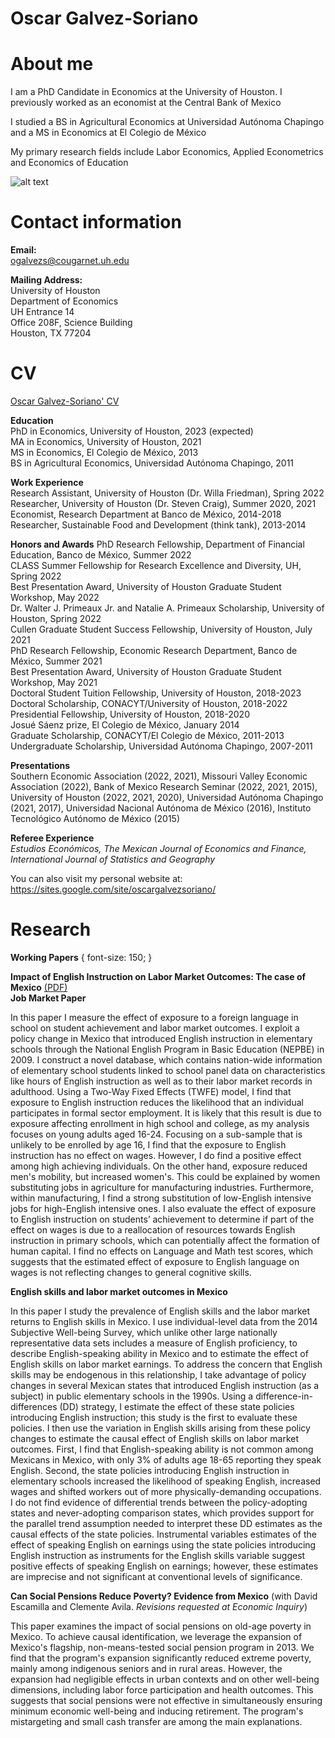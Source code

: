 <h1>Oscar Galvez-Soriano</h1>

# About me

I am a PhD Candidate in Economics at the University of Houston. I previously worked as an economist at the Central Bank of Mexico

I studied a BS in Agricultural Economics at Universidad Autónoma Chapingo and a MS in Economics at El Colegio de México

My primary research fields include Labor Economics, Applied Econometrics and Economics of Education

![alt text](https://github.com/galvez-soriano/home/blob/main/Galvez-Soriano.jpg?raw=true)

# Contact information

**Email:** <br />
ogalvezs@cougarnet.uh.edu

**Mailing Address:** <br />
University of Houston <br />
Department of Economics <br />
UH Entrance 14 <br />
Office 208F, Science Building <br />
Houston, TX 77204 <br />

# CV

<a href="https://galvez-soriano.github.io/home/Galvez_Soriano_CV.pdf">Oscar Galvez-Soriano' CV</a>

**Education** <br />
PhD in Economics, University of Houston, 2023 (expected) <br />
MA in Economics,  University of Houston, 2021 <br />
MS in Economics, El Colegio de México, 2013 <br />
BS in Agricultural Economics, Universidad Autónoma Chapingo, 2011 <br />

**Work Experience** <br />
Research Assistant, University of Houston (Dr. Willa Friedman), Spring 2022 <br />
Researcher, University of Houston (Dr. Steven Craig), Summer 2020, 2021 <br />
Economist, Research Department at Banco de México, 2014-2018 <br />
Researcher, Sustainable Food and Development (think tank), 2013-2014 <br />

**Honors and Awards**
PhD Research Fellowship, Department of Financial Education, Banco de México, Summer 2022 <br />
CLASS Summer Fellowship for Research Excellence and Diversity, UH, Spring 2022 <br />
Best Presentation Award, University of Houston Graduate Student Workshop, May 2022 <br />
Dr. Walter J. Primeaux Jr. and Natalie A. Primeaux Scholarship, University of Houston, Spring 2022 <br />
Cullen Graduate Student Success Fellowship, University of Houston, July 2021 <br />
PhD Research Fellowship, Economic Research Department, Banco de México, Summer 2021 <br />
Best Presentation Award, University of Houston Graduate Student Workshop, May 2021 <br />
Doctoral Student Tuition Fellowship, University of Houston, 2018-2023 <br />
Doctoral Scholarship, CONACYT/University of Houston, 2018-2022 <br />
Presidential Fellowship, University of Houston, 2018-2020 <br />
Josué Sáenz prize, El Colegio de México, January 2014 <br />
Graduate Scholarship, CONACYT/El Colegio de México, 2011-2013 <br />
Undergraduate Scholarship, Universidad Autónoma Chapingo, 2007-2011 <br />

**Presentations** <br />
Southern Economic Association (2022, 2021), Missouri Valley Economic Association (2022), Bank of Mexico Research Seminar (2022, 2021, 2015), University of Houston (2022, 2021, 2020), Universidad Autónoma Chapingo (2021, 2017), Universidad Nacional Autónoma de México (2016), Instituto Tecnológico Autónomo de México (2015)

**Referee Experience** <br />
_Estudios Económicos, The Mexican Journal of Economics and Finance, International Journal of Statistics and Geography_

You can also visit my personal website at: <a href="https://sites.google.com/site/oscargalvezsoriano/">https://sites.google.com/site/oscargalvezsoriano/</a>

# Research

**Working Papers** {
  font-size: 150;
}

**Impact of English Instruction on Labor Market Outcomes: The case of Mexico** <a href="[https://galvez-soriano.github.io/home/Galvez_Soriano_CV.pdf](https://galvez-soriano.github.io/home/Papers/EnglishInstructionMex.pdf)"> (PDF)</a>  <br />
**Job Market Paper** 

In this paper I measure the effect of exposure to a foreign language in school on student achievement and labor market outcomes. I exploit a policy change in Mexico that introduced English instruction in elementary schools through the National English Program in Basic Education (NEPBE) in 2009. I construct a novel database, which contains nation-wide information of elementary school students linked to school panel data on characteristics like hours of English instruction as well as to their labor market records in adulthood. Using a Two-Way Fixed Effects (TWFE) model, I find that exposure to English instruction reduces the likelihood that an individual participates in formal sector employment. It is likely that this result is due to exposure affecting enrollment in high school and college, as my analysis focuses on young adults aged 16-24. Focusing on a sub-sample that is unlikely to be enrolled by age 16, I find that the exposure to English instruction has no effect on wages. However, I do find a positive effect among high achieving individuals. On the other hand, exposure reduced men's mobility, but increased women's. This could be explained by women substituting jobs in agriculture for manufacturing industries. Furthermore, within manufacturing, I find a strong substitution of low-English intensive jobs for high-English intensive ones. I also evaluate the effect of exposure to English instruction on students’ achievement to determine if part of the effect on wages is due to a reallocation of resources towards English instruction in primary schools, which can potentially affect the formation of human capital. I find no effects on Language and Math test scores, which suggests that the estimated effect of exposure to English language on wages is not reflecting changes to general cognitive skills.

**English skills and labor market outcomes in Mexico**

In this paper I study the prevalence of English skills and the labor market returns to English skills in Mexico. I use individual-level data from the 2014 Subjective Well-being Survey, which unlike other large nationally representative data sets includes a measure of English proficiency, to describe English-speaking ability in Mexico and to estimate the effect of English skills on labor market earnings. To address the concern that English skills may be endogenous in this relationship, I take advantage of policy changes in several Mexican states that introduced English instruction (as a subject) in public elementary schools in the 1990s. Using a difference-in-differences (DD) strategy, I estimate the effect of these state policies introducing English instruction; this study is the first to evaluate these policies. I then use the variation in English skills arising from these policy changes to estimate the causal effect of English skills on labor market outcomes. First, I find that English-speaking ability is not common among Mexicans in Mexico, with only 3\% of adults age 18-65 reporting they speak English. Second, the state policies introducing English instruction in elementary schools increased the likelihood of speaking English, increased wages and shifted workers out of more physically-demanding occupations. I do not find evidence of differential trends between the policy-adopting states and never-adopting comparison states, which provides support for the parallel trend assumption needed to interpret these DD estimates as the causal effects of the state policies. Instrumental variables estimates of the effect of speaking English on earnings using the state policies introducing English instruction as instruments for the English skills variable suggest positive effects of speaking English on earnings; however, these estimates are imprecise and not significant at conventional levels of significance.

**Can Social Pensions Reduce Poverty? Evidence from Mexico** (with David Escamilla  and Clemente Avila. _Revisions requested at Economic Inquiry_)

This paper examines the impact of social pensions on old-age poverty in Mexico. To achieve causal identification, we leverage the expansion of Mexico's flagship, non-means-tested social pension program in 2013. We find that the program's expansion significantly reduced extreme poverty, mainly among indigenous seniors and in rural areas. However, the expansion had negligible effects in urban contexts and on other well-being dimensions, including labor force participation and health outcomes. This suggests that social pensions were not effective in simultaneously ensuring minimum economic well-being and inducing retirement. The program's mistargeting and small cash transfer are among the main explanations.
